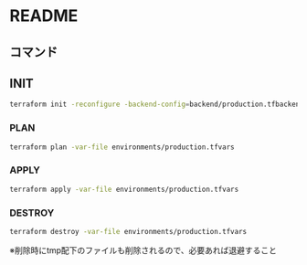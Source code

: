 # README

## コマンド

## INIT

```sh
terraform init -reconfigure -backend-config=backend/production.tfbackend
```

### PLAN

```sh
terraform plan -var-file environments/production.tfvars
```

### APPLY

```sh
terraform apply -var-file environments/production.tfvars
```

### DESTROY

```sh
terraform destroy -var-file environments/production.tfvars
```

※削除時にtmp配下のファイルも削除されるので、必要あれば退避すること
